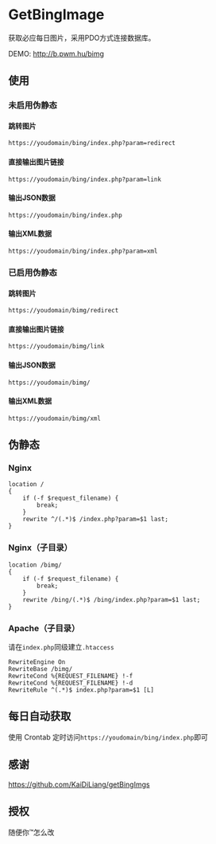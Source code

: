 # GetBingImage

获取必应每日图片，采用PDO方式连接数据库。

DEMO: http://b.pwm.hu/bimg

## 使用

### 未启用伪静态

#### 跳转图片

```
https://youdomain/bing/index.php?param=redirect
```

#### 直接输出图片链接

```
https://youdomain/bing/index.php?param=link
```

#### 输出JSON数据

```
https://youdomain/bing/index.php
```

#### 输出XML数据

```
https://youdomain/bing/index.php?param=xml
```

### 已启用伪静态

#### 跳转图片

```
https://youdomain/bimg/redirect
```

#### 直接输出图片链接

```
https://youdomain/bimg/link
```

#### 输出JSON数据

```
https://youdomain/bimg/
```

#### 输出XML数据

```
https://youdomain/bimg/xml
```



## 伪静态

### Nginx

```
location /
{
	if (-f $request_filename) {
        break;
	}
    rewrite ^/(.*)$ /index.php?param=$1 last;
}

```

### Nginx（子目录）

```
location /bimg/
{
    if (-f $request_filename) {
        break;
    }
    rewrite /bing/(.*)$ /bing/index.php?param=$1 last;
}
```

### Apache（子目录）

请在`index.php`同级建立`.htaccess`

```
RewriteEngine On
RewriteBase /bimg/
RewriteCond %{REQUEST_FILENAME} !-f
RewriteCond %{REQUEST_FILENAME} !-d
RewriteRule ^(.*)$ index.php?param=$1 [L]
```

## 每日自动获取

使用 Crontab 定时访问`https://youdomain/bing/index.php`即可

## 感谢

https://github.com/KaiDiLiang/getBingImgs

## 授权

随便你™怎么改
